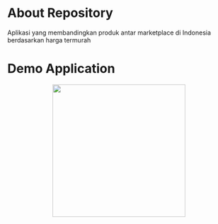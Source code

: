 # About Repository
Aplikasi yang membandingkan produk antar marketplace di Indonesia berdasarkan harga termurah

# Demo Application
<p align="center">
  <img src="https://imgdb.net/images/6439.gif" width="300">
</p>
